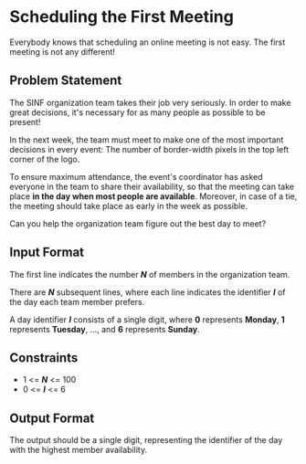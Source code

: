 # Scheduling the First Meeting

Everybody knows that scheduling an online meeting is not easy. The first meeting is not any different!

## Problem Statement

The SINF organization team takes their job very seriously. In order to make great decisions, it's necessary for as many people as possible to be present!

In the next week, the team must meet to make one of the most important decisions in every event: The number of border-width pixels in the top left corner of the logo.

To ensure maximum attendance, the event's coordinator has asked everyone in the team to share their availability, so that the meeting can take place **in the day when most people are available**. Moreover, in case of a tie, the meeting should take place as early in the week as possible.

Can you help the organization team figure out the best day to meet?

## Input Format

The first line indicates the number ***N*** of members in the organization team.

There are ***N*** subsequent lines, where each line indicates the identifier ***I*** of the day each team member prefers.

A day identifier ***I*** consists of a single digit, where **0** represents **Monday**, **1** represents **Tuesday**, ..., and **6** represents **Sunday**.

## Constraints

- 1 <= ***N*** <= 100
- 0 <= ***I*** <= 6

## Output Format

The output should be a single digit, representing the identifier of the day with the highest member availability.
